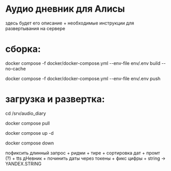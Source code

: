 # Аудио дневник для Алисы
здесь будет его описание + необходимые инструкции для развертывания на сервере

# сборка:

docker compose -f docker/docker-compose.yml --env-file env/.env build --no-cache

docker compose -f docker/docker-compose.yml --env-file env/.env push

# загрузка и развертка:

cd /srv/audio_diary

docker compose pull

docker compose up -d

docker compose down

пофиксить длинный запрос + ридми + тире + сортировка дат + промт (?) + tts дНевник + починить даты через токены + фикс цифры + string -> YANDEX.STRING